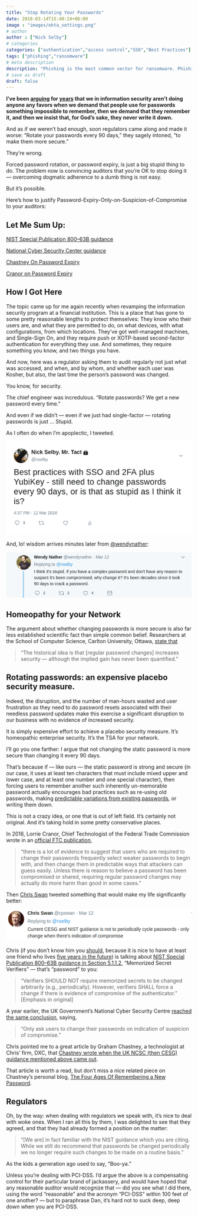```yaml
---
title: "Stop Rotating Your Passwords"
date: 2018-03-14T15:40:24+06:00
image : "images/okta_settings.png"
# author
author : ["Nick Selby"]
# categories
categories: ["authentication","access control","SSO","Best Practices"]
tags: ["phishing","ransomware"]
# meta description
description: "Phishing is the most common vector for ransomware. Phishing your staff is not the solution to phishing."
# save as draft
draft: false
---
```


**I’ve been [arguing](http://searchwindowsserver.techtarget.com/news/1281083/Bypassing-password-downfalls-with-single-sign-on) for [years](https://www.infoworld.com/article/2618482/new-year--same-old-security-passwords.html) that we in information security aren’t doing anyone any favors when we demand that people use for passwords something impossible to remember, then we demand that they remember it, and then we insist that, for God’s sake, they never write it down.**

And as if we weren’t bad enough, soon regulators came along and made it worse: “Rotate your passwords every 90 days,” they sagely intoned, “to make them more secure.”

They’re wrong. 

Forced password rotation, or password expiry, is just a big stupid thing to do. The problem now is convincing auditors that you’re OK to stop doing it — overcoming dogmatic adherence to a dumb thing is not easy.

But it’s possible.

Here’s how to justify Password-Expiry-Only-on-Suspicion-of-Compromise to your auditors:

## Let Me Sum Up: ##

[NIST Special Publication 800–63B guidance](https://pages.nist.gov/800-63-3/sp800-63b.html#sec5)

[National Cyber Security Center guidance](https://www.ncsc.gov.uk/guidance/password-guidance-simplifying-your-approach)

[Chastney On Password Expiry](https://blogs.dxc.technology/2016/04/18/is-it-time-to-stop-expiring-passwords/)

[Cranor on Password Expiry](https://www.ftc.gov/news-events/blogs/techftc/2016/03/time-rethink-mandatory-password-changes)

## How I Got Here ##

The topic came up for me again recently when revamping the information security program at a financial institution. This is a place that has gone to some pretty reasonable lengths to protect themselves: They know who their users are, and what they are permitted to do, on what devices, with what configurations, from which locations. They’ve got well-managed machines, and Single-Sign On, and they require push or XOTP-based second-factor authentication for everything they use. And sometimes, they require something you know, and two things you have.

And now, here was a regulator asking them to audit regularly not just what was accessed, and when, and by whom, and whether each user was Kosher, but also, the last time the person’s password was changed.

You know, for security.

The chief engineer was incredulous. “Rotate passwords? We get a new password every time.”

And even if we didn’t — even if we just had single-factor — rotating passwords is just ... Stupid.

As I often do when I’m apoplectic, I tweeted.

![nselby tweet 2018](/images/nselby_tweet.png "Tweet from nselby 12 March 2018")

And, lo! wisdom arrives minutes later from [@wendynather](https://twitter.com/wendynather):

![Wendy Tweet](/images/wnather_tweet.png "Wendy Response Tweet")

## Homeopathy for your Network ##

The argument about whether changing passwords is more secure is also far less established scientific fact than simple common belief. Researchers at the School of Computer Science, Carlton University, Ottawa, [state that](http://people.scs.carleton.ca/~paulv/papers/expiration-authorcopy.pdf) 

> “The historical idea is that [regular password changes] increases security — although the implied gain has never been quantified.”



## Rotating passwords: an expensive placebo security measure. ##

Indeed, the disruption, and the number of man-hours wasted and user frustration as they need to do password resets associated with their needless password updates make this exercise a significant disruption to our business with no evidence of increased security.

It is simply expensive effort to achieve a placebo security measure. It’s homeopathic enterprise security. It’s the TSA for your network.

I’ll go you one farther: I argue that not changing the static password is more secure than changing it every 90 days.

That’s because if — like ours — the static password is strong and secure (in our case, it uses at least ten characters that must include mixed upper and lower case, and at least one number and one special character), then forcing users to remember another such inherently un-memorable password actually encourages bad practices such as re-using old passwords, making [predictable variations from existing passwords](https://www.youtube.com/watch?v=7htBb-w9fNw), or writing them down.

This is not a crazy idea, or one that is out of left field. It’s certainly not original. And it’s taking hold in some pretty conservative places.

In 2016, Lorrie Cranor, Chief Technologist of the Federal Trade Commission wrote in an [official FTC publication](https://www.ftc.gov/news-events/blogs/techftc/2016/03/time-rethink-mandatory-password-changes), 

> “there is a lot of evidence to suggest that users who are required to change their passwords frequently select weaker passwords to begin with, and then change them in predictable ways that attackers can guess easily. Unless there is reason to believe a password has been compromised or shared, requiring regular password changes may actually do more harm than good in some cases.”

Then [Chris Swan](https://medium.com/@cpswan) tweeted something that would make my life significantly better:

![Chris Swan Tweet](/images/cpswan_tweet.png "Chris Swan response tweet")

Chris (if you don’t know him you [should](https://twitter.com/cpswan), because it is nice to have at least one friend who lives [five years in the future](http://blog.thestateofme.com/)) is talking about [NIST Special Publication 800–63B guidance in Section 5.1.1.2](https://pages.nist.gov/800-63-3/sp800-63b.html#sec5), “Memorized Secret Verifiers” — that’s “password” to you:

> “Verifiers SHOULD NOT require memorized secrets to be changed arbitrarily (e.g., periodically). However, verifiers SHALL force a change if there is evidence of compromise of the authenticator.” [Emphasis in original]

A year earlier, the UK Government’s National Cyber Security Centre [reached the same conclusion](https://www.ncsc.gov.uk/guidance/password-guidance-simplifying-your-approach), saying,

> “Only ask users to change their passwords on indication of suspicion of compromise.”

Chris pointed me to a great article by Graham Chastney, a technologist at Chris’ firm, DXC, that [Chastney wrote when the UK NCSC (then CESG) guidance mentioned above came out](https://blogs.dxc.technology/2016/04/18/is-it-time-to-stop-expiring-passwords/).

That article is worth a read, but don’t miss a nice related piece on Chastney’s personal blog, [The Four Ages Of Remembering a New Password](https://grahamchastney.com/2011/09/09/the-four-ages-of-remembering-a-new-password/).

## Regulators ##

Oh, by the way: when dealing with regulators we speak with, it’s nice to deal with woke ones. When I ran all this by them, I was delighted to see that they agreed, and that they had already formed a position on the matter:

> “[We are] in fact familiar with the NIST guidance which you are citing. While we still do recommend that passwords be changed periodically we no longer require such changes to be made on a routine basis.”

As the kids a generation ago used to say, “Boo-ya.”

Unless you’re dealing with PCI-DSS. I’d argue the above is a compensating control for their particular brand of jackassery, and would have hoped that any reasonable auditor would recognize that — did you see what I did there, using the word “reasonable” and the acronym “PCI-DSS” within 100 feet of one another? — but to paraphrase Dan, it’s hard not to suck deep, deep down when you are PCI-DSS.
